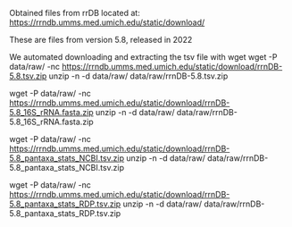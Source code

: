 Obtained files from rrDB located at:
https://rrndb.umms.med.umich.edu/static/download/

These are files from version 5.8, released in 2022

We automated downloading and extracting the tsv file with wget
wget -P data/raw/ -nc https://rrndb.umms.med.umich.edu/static/download/rrnDB-5.8.tsv.zip
unzip -n -d data/raw/ data/raw/rrnDB-5.8.tsv.zip

wget -P data/raw/ -nc https://rrndb.umms.med.umich.edu/static/download/rrnDB-5.8_16S_rRNA.fasta.zip
unzip -n -d data/raw/ data/raw/rrnDB-5.8_16S_rRNA.fasta.zip

wget -P data/raw/ -nc https://rrndb.umms.med.umich.edu/static/download/rrnDB-5.8_pantaxa_stats_NCBI.tsv.zip
unzip -n -d data/raw/ data/raw/rrnDB-5.8_pantaxa_stats_NCBI.tsv.zip

wget -P data/raw/ -nc https://rrndb.umms.med.umich.edu/static/download/rrnDB-5.8_pantaxa_stats_RDP.tsv.zip
unzip -n -d data/raw/ data/raw/rrnDB-5.8_pantaxa_stats_RDP.tsv.zip

